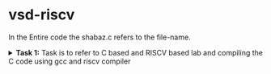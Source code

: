 # vsd-riscv
In the Entire code the shabaz.c refers to the file-name.
<details>
<summary><b>Task 1:</b> Task is to refer to C based and RISCV based lab and compiling the C code using gcc and riscv compiler</summary>

### C Language based LAB
We have to follow the given steps to compile any **.c** file :  
1. Open the terminal. Then run the following command:
	```
	gedit shabaz.c
	```  
2. This will open the text editor to write the code. Then you have to write the C code of printing the sum of n numbers. Once you are done with your code, press ```Ctrl + S``` to save your file, and then press ```Ctrl + W``` to close the text editor.   
3. To compile the C code, run the following command on terminal :
	```
	gcc shabaz.c
 	```
 4. To Run the Code, Run the following command :
 	```
	./a.out
 	```
 ![Image](https://github.com/user-attachments/assets/0b3d3fd8-bb1c-4180-8d2d-04be5a800b57)


 ### RISCV based LAB
Follow the given steps:  
 1. Open the terminal and then run the given command:  
 	```
 	cat shabaz.c
 	```
 ![Image](https://github.com/user-attachments/assets/6e030205-fcd4-4eb0-8314-9cfae38957f4)

 2. To compile the code in riscv64 gcc compiler to get Objdump in -O1 format Run the given command : 
	```
	riscv64-unknown-elf-gcc -O1 -mabi=lp64 -march=rv64i -o shabaz.o shabaz.c
	``` 
![Image](https://github.com/user-attachments/assets/d1ae3d0a-ef71-4688-b173-dde28d2a0932)

  3. Open a new tab in terminal and then run the given command:    
	
 	riscv64-unknown-elf-objdump -d shabaz.o


![Objdump using -O1 format](link)

  4.To get Main section of data run the given command, after that  Type ```/main``` to locate the main section of our code :
 
	riscv64-unknown-elf-objdump -d shabaz.o | less
	
![Image](https://github.com/user-attachments/assets/eaffcb47-87c3-4f94-b6e6-3b98aa69aef3)

  5.To get Objdump in -Ofast format Run the given command in previous tab :
	
 	riscv64-unknown-elf-gcc -Ofast -mabi=lp64 -march=rv64i -o shabaz.o shabaz.c

![Image](https://github.com/user-attachments/assets/69a7b5e4-e341-46a1-8e02-d962f981992d)

  6.Open a new tab in terminal and then run the given command:    
		
	riscv64-unknown-elf-objdump -d shabaz.o
	
![Objdump using -Ofast format](link)

 7.To get Main section of data run the given command, after that  Type ```/main``` to locate the main section of our code :
 	  	
	riscv64-unknown-elf-objdump -d shabaz.o | less
	
![Image](https://github.com/user-attachments/assets/d86ec69c-0e0e-4ebf-b65c-ec98e538ed10)

